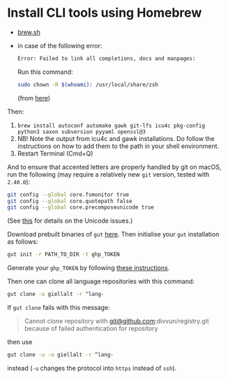 # Install CLI tools using Homebrew

- [brew.sh](https://brew.sh/)
- in case of the following error:

  ```sh
  Error: Failed to link all completions, docs and manpages:
  ```

  Run this command:

  ```sh
  sudo chown -R $(whoami): /usr/local/share/zsh
  ```

  (from [here](https://github.com/Homebrew/discussions/discussions/600))

Then:

1. `brew install autoconf automake gawk git-lfs icu4c pkg-config python3 saxon subversion pyyaml openssl@3`
1. NB! Note the output from icu4c and gawk installations. Do follow the instructions on how to add them to the path in your shell environment.
1. Restart Terminal (Cmd+Q)

And to ensure that accented letters are properly handled by git on macOS, run the following (may require a relatively new `git` version, tested with `2.40.0`):

```sh
git config --global core.fsmonitor true
git config --global core.quotepath false
git config --global core.precomposeunicode true
```

(See [this](https://www.git-tower.com/help/guides/faq-and-tips/faq/unicode-filenames/mac) for details on the Unicode issues.)

Download prebuilt binaries of `gut` [here](https://github.com/divvun/gut).
Then initialise your `gut` installation as follows:

```sh
gut init -r PATH_TO_DIR -t ghp_TOKEN
```

Generate your `ghp_TOKEN` by following
[these instructions](https://docs.github.com/en/authentication/keeping-your-account-and-data-secure/creating-a-personal-access-token).

Then one can clone all language repositories with this command:

```sh
gut clone -o giellalt -r ^lang-
```

If `gut clone` fails with this message:

> Cannot clone repository with git@github.com:divvun/registry.git because of failed authentication for repository

then use

```sh
gut clone -u -o giellalt -r ^lang-
```

instead (`-u` changes the protocol into `https` instead of `ssh`).
